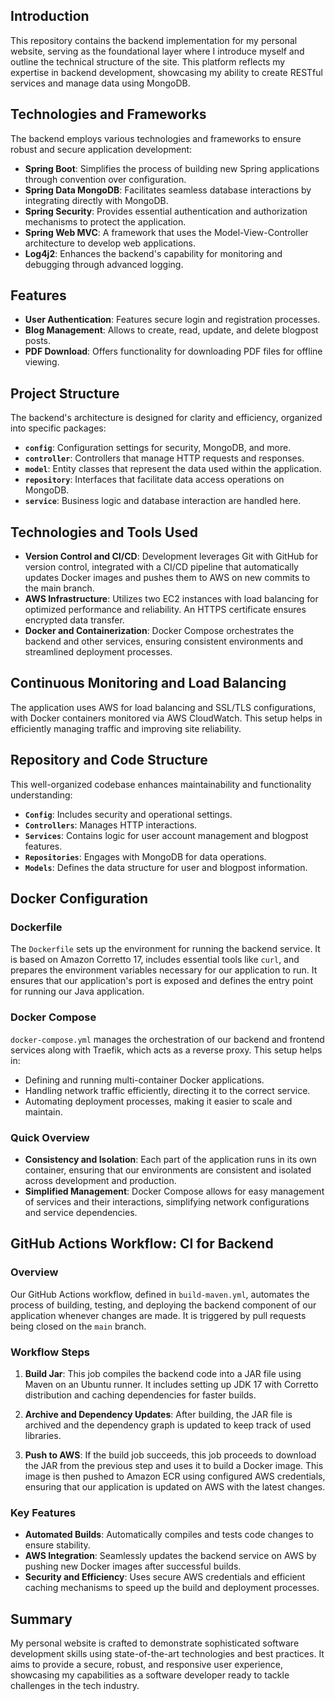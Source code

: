 ## Introduction

This repository contains the backend implementation for my personal website, serving as the foundational layer where I introduce myself and outline the technical structure of the site. This platform reflects my expertise in backend development, showcasing my ability to create RESTful services and manage data using MongoDB.

## Technologies and Frameworks

The backend employs various technologies and frameworks to ensure robust and secure application development:

- **Spring Boot**: Simplifies the process of building new Spring applications through convention over configuration.
- **Spring Data MongoDB**: Facilitates seamless database interactions by integrating directly with MongoDB.
- **Spring Security**: Provides essential authentication and authorization mechanisms to protect the application.
- **Spring Web MVC**: A framework that uses the Model-View-Controller architecture to develop web applications.
- **Log4j2**: Enhances the backend's capability for monitoring and debugging through advanced logging.

## Features

- **User Authentication**: Features secure login and registration processes.
- **Blog Management**: Allows to create, read, update, and delete blogpost posts.
- **PDF Download**: Offers functionality for downloading PDF files for offline viewing.

## Project Structure

The backend's architecture is designed for clarity and efficiency, organized into specific packages:

- **`config`**: Configuration settings for security, MongoDB, and more.
- **`controller`**: Controllers that manage HTTP requests and responses.
- **`model`**: Entity classes that represent the data used within the application.
- **`repository`**: Interfaces that facilitate data access operations on MongoDB.
- **`service`**: Business logic and database interaction are handled here.

## Technologies and Tools Used

- **Version Control and CI/CD**: Development leverages Git with GitHub for version control, integrated with a CI/CD pipeline that automatically updates Docker images and pushes them to AWS on new commits to the main branch.
- **AWS Infrastructure**: Utilizes two EC2 instances with load balancing for optimized performance and reliability. An HTTPS certificate ensures encrypted data transfer.
- **Docker and Containerization**: Docker Compose orchestrates the backend and other services, ensuring consistent environments and streamlined deployment processes.

## Continuous Monitoring and Load Balancing

The application uses AWS for load balancing and SSL/TLS configurations, with Docker containers monitored via AWS CloudWatch. This setup helps in efficiently managing traffic and improving site reliability.

## Repository and Code Structure

This well-organized codebase enhances maintainability and functionality understanding:

- **`Config`**: Includes security and operational settings.
- **`Controllers`**: Manages HTTP interactions.
- **`Services`**: Contains logic for user account management and blogpost features.
- **`Repositories`**: Engages with MongoDB for data operations.
- **`Models`**: Defines the data structure for user and blogpost information.

## Docker Configuration

### Dockerfile

The `Dockerfile` sets up the environment for running the backend service. It is based on Amazon Corretto 17, includes essential tools like `curl`, and prepares the environment variables necessary for our application to run. It ensures that our application's port is exposed and defines the entry point for running our Java application.

### Docker Compose

`docker-compose.yml` manages the orchestration of our backend and frontend services along with Traefik, which acts as a reverse proxy. This setup helps in:
- Defining and running multi-container Docker applications.
- Handling network traffic efficiently, directing it to the correct service.
- Automating deployment processes, making it easier to scale and maintain.

### Quick Overview

- **Consistency and Isolation**: Each part of the application runs in its own container, ensuring that our environments are consistent and isolated across development and production.
- **Simplified Management**: Docker Compose allows for easy management of services and their interactions, simplifying network configurations and service dependencies.

## GitHub Actions Workflow: CI for Backend

### Overview

Our GitHub Actions workflow, defined in `build-maven.yml`, automates the process of building, testing, and deploying the backend component of our application whenever changes are made. It is triggered by pull requests being closed on the `main` branch.

### Workflow Steps

1. **Build Jar**: This job compiles the backend code into a JAR file using Maven on an Ubuntu runner. It includes setting up JDK 17 with Corretto distribution and caching dependencies for faster builds.

2. **Archive and Dependency Updates**: After building, the JAR file is archived and the dependency graph is updated to keep track of used libraries.

3. **Push to AWS**: If the build job succeeds, this job proceeds to download the JAR from the previous step and uses it to build a Docker image. This image is then pushed to Amazon ECR using configured AWS credentials, ensuring that our application is updated on AWS with the latest changes.

### Key Features

- **Automated Builds**: Automatically compiles and tests code changes to ensure stability.
- **AWS Integration**: Seamlessly updates the backend service on AWS by pushing new Docker images after successful builds.
- **Security and Efficiency**: Uses secure AWS credentials and efficient caching mechanisms to speed up the build and deployment processes.


## Summary

My personal website is crafted to demonstrate sophisticated software development skills using state-of-the-art technologies and best practices. It aims to provide a secure, robust, and responsive user experience, showcasing my capabilities as a software developer ready to tackle challenges in the tech industry.
